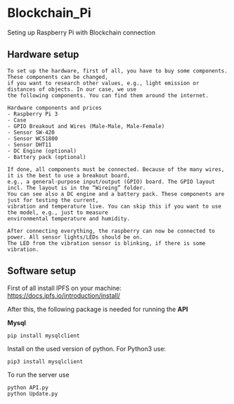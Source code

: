 # Blockchain_Pi
Seting up Raspberry Pi with Blockchain connection

## Hardware setup
```
To set up the hardware, first of all, you have to buy some components. These components can be changed, 
if you want to research other values, e.g., light emission or distances of objects. In our case, we use 
the following components. You can find them around the internet. 

Hardware components and prices
- Raspberry Pi 3
- Case
- GPIO Breakout and Wires (Male-Male, Male-Female)
- Sensor SW-420
- Sensor WCS1800
- Sensor DHT11
- DC Engine (optional)
- Battery pack (optional)

If done, all components must be connected. Because of the many wires, it is the best to use a breakout board, 
e.g., a general-purpose input/output (GPIO) board. The GPIO layout incl. The layout is in the “Wireing” folder. 
You can see also a DC engine and a battery pack. These components are just for testing the current, 
vibration and temperature live. You can skip this if you want to use the model, e.g., just to measure 
environmental temperature and humidity.

After connecting everything, the raspberry can now be connected to power. All sensor lights/LEDs should be on. 
The LED from the vibration sensor is blinking, if there is some vibration.
```

## Software setup
First of all install IPFS on your machine: https://docs.ipfs.io/introduction/install/ 

After this, the following package is needed for running the **API**

**Mysql**

```
pip install mysqlclient

```

Install on the used version of python. For Python3
use:
```text
pip3 install mysqlclient
```

To run the server use

```
python API.py
python Update.py
```



